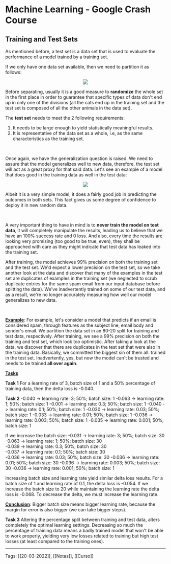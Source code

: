 # Machine Learning - Google Crash Course
## Training and Test Sets
As mentioned before, a test set is a data set that is used to evaluate the performance of a model trained by a training set.

If we only have one data set available, then we need to partition it as follows:
<p align="center">
	<img src="https://developers.google.com/machine-learning/crash-course/images/PartitionTwoSets.svg"/>
</p>

Before separating, usually it is a good measure to **randomize** the whole set in the first place in order to guarantee that specific types of data don't end up in only one of the divisions (all the cats end up in the training set and the test set is composed of all the other animals in the data set).

The **test set** needs to meet the 2 following requirements:
1. It needs to be large enough to yield statistically meaningful results.
2. It is representative of the data set as a whole, i.e, as the same characteristics as the training set.

&nbsp;

Once again, we have the generalization question is raised. We need to assure that the model generalizes well to new data, therefore, the test set will act as a great proxy for that said data. Let's see an example of a model that does good in the training data as well in the test data:
<p align="center">
	<img src="https://developers.google.com/machine-learning/crash-course/images/TrainingDataVsTestData.svg"/>
</p>


Albeit it is a very simple model, it does a fairly good job in predicting the outcomes in both sets. This fact gives us some degree of confidence to deploy it in new random data.

&nbsp;
 
A very important thing to have in mind is to **never train the model on test data**, it will completely manipulate the results, leading us to believe that we have an 100% success rate and 0 loss. And also, every time the results are looking very promising (too good to be true, even), they shall be approached with care as they might indicate that test data has leaked into the training set.
 
After training, the model achieves 99% precision on both the training set and the test set. We'd expect a lower precision on the test set, so we take another look at the data and discover that many of the examples in the test set are duplicates of examples in the training set (we neglected to scrub duplicate entries for the same spam email from our input database before splitting the data). We've inadvertently trained on some of our test data, and as a result, we're no longer accurately measuring how well our model generalizes to new data.
 
&nbsp;
&nbsp;

<u>**Example**</u>:
 For example, let's consider a model that predicts if an email is considered spam, through features as the subject line, email body and sender's email. We partition the data set in an 80-20 split for training and test data, respectively.  After training, we see a 99% precision on both the training and test set, which look too optimistic. After taking a look at the data, we discover that there are duplicates in the test set that were also in the training data. Basically, we committed the biggest sin of them all: trained in the test set. Inadvertently, yes, but now the model can't be trusted and needs to be trained **all over again**.
 
 <u>**Tasks**</u>
 
**Task 1**
For a learning rate of 3, batch size of 1 and a 50% percentage of training data, then the delta loss is -0.040.

**Task 2**
-0.040 -> learning rate: 3; 50%; batch size: 1
-0.063 -> learning rate: 1; 50%; batch size: 1
-0.001 -> learning rate: 0.3; 50%; batch size: 1
-0.040 -> learning rate: 0.1; 50%; batch size: 1 
-0.030 -> learning rate: 0.03; 50%; batch size: 1 
-0.033 -> learning rate: 0.01; 50%; batch size: 1 
-0.036 -> learning rate: 0.003; 50%; batch size: 1
-0.035 -> learning rate: 0.001; 50%; batch size: 1

If we increase the batch size:
-0.031 -> learning rate: 3; 50%; batch size: 30  
-0.063 -> learning rate: 1; 50%; batch size: 30  
-0.039 -> learning rate: 0.3; 50%; batch size: 30  
-0.037 -> learning rate: 0.1; 50%; batch size: 30  
-0.036 -> learning rate: 0.03; 50%; batch size: 30 
-0.036 -> learning rate: 0.01; 50%; batch size: 30
-0.036 -> learning rate: 0.003; 50%; batch size: 30
-0.036 -> learning rate: 0.001; 50%; batch size: 1

Increasing batch size and learning rate yield similar delta loss results.
For a batch size of 1 and learning rate of 0.1, the delta loss is -0.054. If we increase the batch size to 20 while maintaining the learning rate the delta loss is -0.068. To decrease the delta, we must increase the learning rate.

<u>**Conclusion**</u>: Bigger batch size means bigger learning rate, because the margin for error is also bigger (we can take bigger steps).

**Task 3**
Altering the percentage split between training and test data, alters completely the optimal learning settings. Decreasing so much the percentage of training data means a badly trained model that won't be able to work properly, yielding very low losses related to training but high test losses (at least compared to the training ones).
 
 
---  
Tags:
[[20-03-2022]], [[Notas]], [[Curso]]